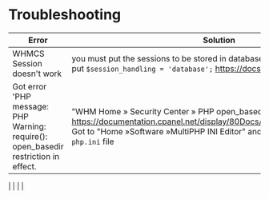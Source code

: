 # Troubleshooting


| Error | Solution |
|---|---|
| WHMCS Session doesn't work | you must put the sessions to be stored in database. In file `configuration.php` put `$session_handling = 'database';`  https://docs.whmcs.com/Sessions |
| Got error 'PHP message: PHP Warning:  require(): open_basedir restriction in effect. | "WHM Home » Security Center » PHP open_basedir Tweak" read more here: https://documentation.cpanel.net/display/80Docs/PHP+open_basedir+Tweak. Got to "Home »Software »MultiPHP INI Editor" and put open_basedir =  in `php.ini` file
 |
|  |  |

 